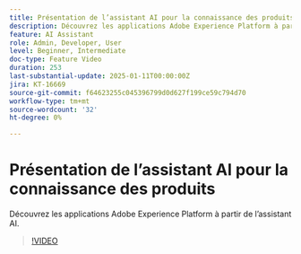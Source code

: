 ```yaml
---
title: Présentation de l’assistant AI pour la connaissance des produits
description: Découvrez les applications Adobe Experience Platform à partir de l’assistant AI.
feature: AI Assistant
role: Admin, Developer, User
level: Beginner, Intermediate
doc-type: Feature Video
duration: 253
last-substantial-update: 2025-01-11T00:00:00Z
jira: KT-16669
source-git-commit: f64623255c045396799d0d627f199ce59c794d70
workflow-type: tm+mt
source-wordcount: '32'
ht-degree: 0%

---
```



# Présentation de l’assistant AI pour la connaissance des produits

Découvrez les applications Adobe Experience Platform à partir de l’assistant AI.

>[!VIDEO](https://video.tv.adobe.com/v/3441024/?learn=on&enablevpops)
